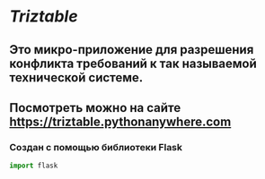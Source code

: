 # **_Triztable_** 
## Это микро-приложение для разрешения конфликта требований к так называемой технической системе.
## Посмотреть можно на сайте https://triztable.pythonanywhere.com

### Создан с помощью библиотеки Flask
```python
import flask
```